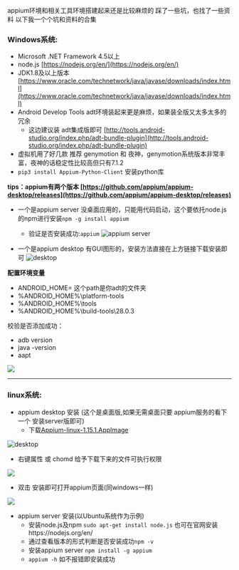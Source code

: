 appium环境和相关工具环境搭建起来还是比较麻烦的
踩了一些坑，也找了一些资料
以下我一个个坑和资料的合集
### Windows系统:
- Microsoft .NET Framework 4.5以上
- node.js  [https://nodejs.org/en/](https://nodejs.org/en/)
- JDK1.8及以上版本  [https://www.oracle.com/technetwork/java/javase/downloads/index.html](https://www.oracle.com/technetwork/java/javase/downloads/index.html)
- Android Develop Tools  adt环境装起来更是麻烦，如果装全版又太多太多的冗余
  - 这边建议装 adt集成版即可 [http://tools.android-studio.org/index.php/adt-bundle-plugin](http://tools.android-studio.org/index.php/adt-bundle-plugin)
- 虚拟机用了好几款 推荐 genymotion 和 夜神，genymotion系统版本非常丰富，夜神的话稳定性比较高但只有7.1.2
- ```pip3 install Appium-Python-Client``` 安装python库

**tips：appium有两个版本 [https://github.com/appium/appium-desktop/releases](https://github.com/appium/appium-desktop/releases)**
- 一个是appium server 没桌面应用的，只能用代码启动，这个要依托node.js的npm进行安装```npm -g install appium```
  - 验证是否安装成功:```appium```
![appium server](https://upload-images.jianshu.io/upload_images/20499241-d987a5a0d2e62b49.png?imageMogr2/auto-orient/strip%7CimageView2/2/w/1240)

- 一个是appium desktop 有GUI图形的，安装方法直接在上方链接下载安装即可
![desktop](https://upload-images.jianshu.io/upload_images/20499241-5652f8dc4be10ea6.png?imageMogr2/auto-orient/strip%7CimageView2/2/w/1240)

**配置环境变量**
- ANDROID_HOME=  这个path是你adt的文件夹
- %ANDROID_HOME%\platform-tools
- %ANDROID_HOME%\tools
- %ANDROID_HOME%\build-tools\28.0.3

校验是否添加成功：
- adb version
- java -version
- aapt

![](https://upload-images.jianshu.io/upload_images/20499241-01a8009580b6a311.png?imageMogr2/auto-orient/strip%7CimageView2/2/w/1240)
-- -
### linux系统:
- appium desktop 安装 (这个是桌面版,如果无需桌面只要 appium服务的看下一个 安装server版即可)
  - 下载[Appium-linux-1.15.1.AppImage](https://github.com/appium/appium-desktop/releases/download/v1.15.1/Appium-linux-1.15.1.AppImage)

![desktop](https://upload-images.jianshu.io/upload_images/20499241-5382337f6911e741.png?imageMogr2/auto-orient/strip%7CimageView2/2/w/1240)

  - 右键属性 或  chomd 给予下载下来的文件可执行权限

![](https://upload-images.jianshu.io/upload_images/20499241-6d7cdcc724ffda09.png?imageMogr2/auto-orient/strip%7CimageView2/2/w/1240)
  - 双击 安装即可打开appium页面(同windows一样)
  
  ![](https://upload-images.jianshu.io/upload_images/20499241-766ec6265157ad09.png?imageMogr2/auto-orient/strip%7CimageView2/2/w/1240)

- appium server 安装(以Ubuntu系统作为示例)
  - 安装node.js及npm ```sudo apt-get install node.js```   也可在官网安装https://nodejs.org/en/
  - 通过查看版本的形式判断是否安装成功```npm -v```
  - 安装appium server ```npm install -g appium```
  - ```appium -h``` 如不报错即安装成功
